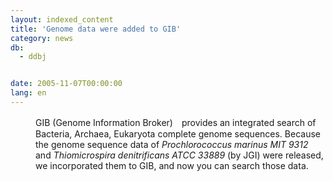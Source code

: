 ```yaml
---
layout: indexed_content
title: 'Genome data were added to GIB'
category: news
db:
  - ddbj


date: 2005-11-07T00:00:00
lang: en
---
```


<html>
<dd>GIB (Genome Information Broker)　provides an integrated search of Bacteria, Archaea, Eukaryota complete genome sequences. Because the genome sequence data of <i>Prochlorococcus marinus MIT 9312</i> and <i>Thiomicrospira denitrificans ATCC 33889</i> (by JGI) were released, we incorporated them to GIB, and now you can search those data.</dd>
</html>
